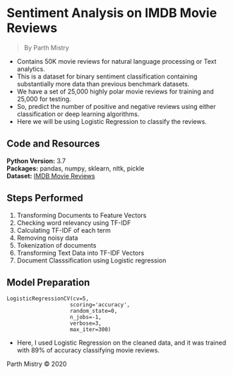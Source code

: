 # Sentiment Analysis on IMDB Movie Reviews
> By Parth Mistry

* Contains 50K movie reviews for natural language processing or Text analytics.
* This is a dataset for binary sentiment classification containing substantially more data than previous benchmark datasets.
* We have a set of 25,000 highly polar movie reviews for training and 25,000 for testing. 
* So, predict the number of positive and negative reviews using either classification or deep learning algorithms.
* Here we will be using Logistic Regression to classify the reviews.

## Code and Resources
**Python Version:** 3.7      
**Packages:** pandas, numpy, sklearn, nltk, pickle   
**Dataset:** [IMDB Movie Reviews](https://www.kaggle.com/lakshmi25npathi/imdb-dataset-of-50k-movie-reviews/download)

## Steps Performed
1. Transforming Documents to Feature Vectors
2. Checking word relevancy using TF-IDF
3. Calculating TF-IDF of each term
4. Removing noisy data
5. Tokenization of documents
6. Transforming Text Data into TF-IDF Vectors
7. Document Classsification using Logistic regression

## Model Preparation
```  
LogisticRegressionCV(cv=5,
                    scoring='accuracy',
                    random_state=0,
                    n_jobs=-1,
                    verbose=3,
                    max_iter=300)
```

* Here, I used Logistic Regression on the cleaned data, and it was trained with 89% of accuracy classifying movie reviews.  

Parth Mistry © 2020











